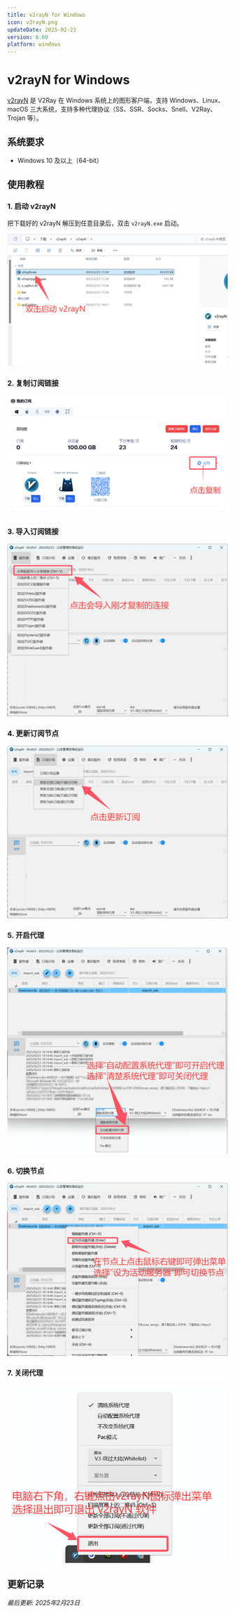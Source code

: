 ```yaml
---
title: v2rayN for Windows
icon: v2rayN.png
updateDate: 2025-02-23
version: 6.60
platform: windows
---
```


# v2rayN for Windows

[v2rayN](https://github.com/2dust/v2rayN/releases/download/6.60/v2rayN.zip) 是 V2Ray 在 Windows 系统上的图形客户端，支持 Windows、Linux、macOS 三大系统，支持多种代理协议（SS、SSR、Socks、Snell、V2Ray、Trojan 等）。

## 系统要求

- Windows 10 及以上（64-bit）

## 使用教程

### 1. 启动 v2rayN

把下载好的 v2rayN 解压到任意目录后，双击 `v2rayN.exe` 启动。

![图一](v2rayN-for-windows-0.png)

### 2. 复制订阅链接

![图二](v2rayN-for-windows-1.png)

### 3. 导入订阅链接

![图三](v2rayN-for-windows-2.png)

### 4. 更新订阅节点

![图四](v2rayN-for-windows-3.png)

### 5. 开启代理

![图五](v2rayN-for-windows-4.png)

### 6. 切换节点

![图六](v2rayN-for-windows-5.png)

### 7. 关闭代理

![图七](v2rayN-for-windows-6.png)

## 更新记录

*最后更新: 2025年2月23日*
